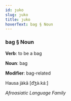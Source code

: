 ```yaml
---
id: ȷuko
slug: ȷuko
title: ȷuko
hoverText: bag § Noun
---
```


### bag § Noun

**Verb**: to be a bag

**Noun**: bag

**Modifier**: bag-related

Hausa jàkā [d͡ʒə̀.káː]

*Afroasiatic Language Family*